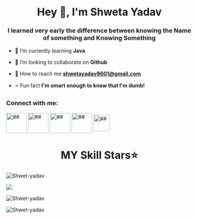        
<h1 align="center">Hey 👋, I'm Shweta Yadav </h1>
<h3 align="center">I learned very early the difference between knowing the Name of something and Knowing Something</h3>

 <p align="left">
       
   

 

</p> 
 
 
- 🌱 I’m currently learning **Java**

- 🤝 I’m looking to collaborate on **Github**

- 📧 How to reach me **shwetayadav8601@gmail.com**

- ⭐ Fun fact **I'm smart enough to know that I'm dumb!** 


<h3 align="left">Connect with me:</h3>
<p align="left">
<a href="https://www.codechef.com/users/shweta_yadav" target="blank"><img align="center" src="https://github.com/Shwet-yadav/Shwet-yadav/blob/main/github/cheflogo.png" alt="##" height="55" width="55" /></a>
<a href="https://www.linkedin.com/in/shweta-yadav-5242a8202/" target="blank"><img align="center" src="https://github.com/Shwet-yadav/Shwet-yadav/blob/main/github/linkedinlogo.png" alt="##" height="55" width="55" /></a>
<a href="https://twitter.com/Shweta_Yadav__?s=08" target="blank"><img align="center" src="https://github.com/Shwet-yadav/Shwet-yadav/blob/main/github/twitterlogo.png" alt="##" height="55" width="55" /></a>
<a href="https://auth.geeksforgeeks.org/user/shwetayadav8601" target="blank"><img align="center" src="https://github.com/Shwet-yadav/Shwet-yadav/blob/main/github/gfglogo.png" alt="##" height="55" width="55" /></a>
 <a href="https://www.instagram.com/el_estrella__/" target="blank"><img align="center" src="https://github.com/Shwet-yadav/Shwet-yadav/blob/main/github/insta2.png" alt="##" height="44" width="44" /></a>
</p>





<h1 align="center">MY Skill Stars⭐</h1>               


<p><img align="center" src="https://github.com/Shwet-yadav/Shwet-yadav/blob/main/github/Untitled%20Diagram-Page-2.png" alt="Shwet-yadav" /></p>

<p>
  <img src = "https://github-readme-stats.vercel.app/api?username=Shwet-yadav&show_icons=true&theme=tokyonight&line_height=27">
 
</p>

<p><img align="center" src="https://github-readme-streak-stats.herokuapp.com/?user=Shwet-yadav&theme=tokyonight" alt="Shwet-yadav" /></p>
<p><img align="center" src="https://github.com/Shwet-yadav/Shwet-yadav/blob/main/github/view.png/?user=Shwet-yadav&theme=tokyonight" alt="Shwet-yadav" /></p>
 



